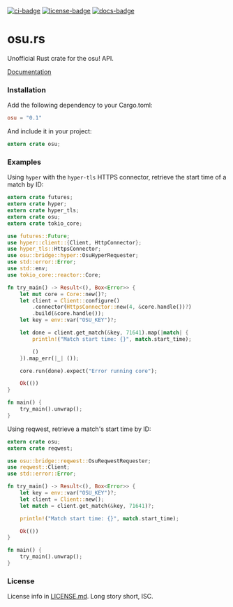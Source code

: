 [![ci-badge][]][ci] [![license-badge][]][license] [![docs-badge][]][docs]

# osu.rs

Unofficial Rust crate for the osu! API.

[Documentation][docs]

### Installation

Add the following dependency to your Cargo.toml:

```toml
osu = "0.1"
```

And include it in your project:

```rust
extern crate osu;
```

### Examples

Using `hyper` with the `hyper-tls` HTTPS connector, retrieve the start time of a
match by ID:

```rust
extern crate futures;
extern crate hyper;
extern crate hyper_tls;
extern crate osu;
extern crate tokio_core;

use futures::Future;
use hyper::client::{Client, HttpConnector};
use hyper_tls::HttpsConnector;
use osu::bridge::hyper::OsuHyperRequester;
use std::error::Error;
use std::env;
use tokio_core::reactor::Core;

fn try_main() -> Result<(), Box<Error>> {
    let mut core = Core::new()?;
    let client = Client::configure()
        .connector(HttpsConnector::new(4, &core.handle())?)
        .build(&core.handle());
    let key = env::var("OSU_KEY")?;

    let done = client.get_match(&key, 71641).map(|match| {
        println!("Match start time: {}", match.start_time);

        ()
    }).map_err(|_| ());

    core.run(done).expect("Error running core");

    Ok(())
}

fn main() {
    try_main().unwrap();
}
```

Using reqwest, retrieve a match's start time by ID:

```rust
extern crate osu;
extern crate reqwest;

use osu::bridge::reqwest::OsuReqwestRequester;
use reqwest::Client;
use std::error::Error;

fn try_main() -> Result<(), Box<Error>> {
    let key = env::var("OSU_KEY")?;
    let client = Client::new();
    let match = client.get_match(&key, 71641)?;

    println!("Match start time: {}", match.start_time);

    Ok(())
}

fn main() {
    try_main().unwrap();
}
```

### License

License info in [LICENSE.md]. Long story short, ISC.

[ci]: https://travis-ci.org/zeyla/osu.rs
[ci-badge]: https://travis-ci.org/zeyla/osu.rs.svg?branch=master
[docs]: https://docs.rs/crate/osu
[docs-badge]: https://img.shields.io/badge/docs-online-2020ff.svg
[LICENSE.md]: https://github.com/zeyla/osu.rs/blob/master/LICENSE.md
[license]: https://opensource.org/licenses/ISC
[license-badge]: https://img.shields.io/badge/license-ISC-blue.svg?style=flat-square

